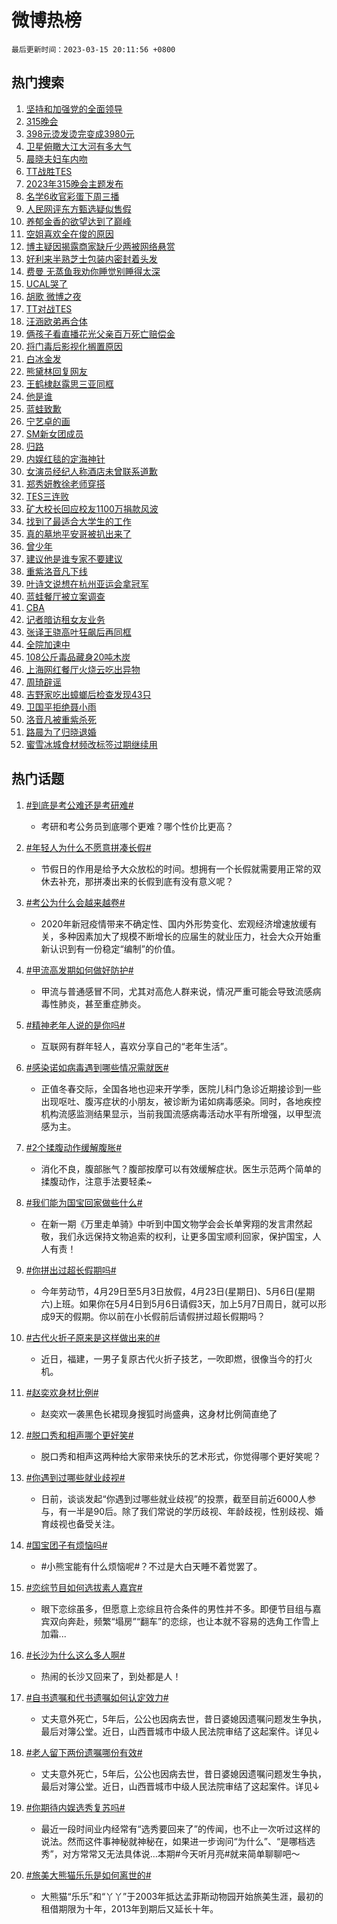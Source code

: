 # 微博热榜

`最后更新时间：2023-03-15 20:11:56 +0800`

## 热门搜索

1. [坚持和加强党的全面领导](https://m.weibo.cn/search?containerid=100103type%3D1%26t%3D10%26q%3D%23%E5%9D%9A%E6%8C%81%E5%92%8C%E5%8A%A0%E5%BC%BA%E5%85%9A%E7%9A%84%E5%85%A8%E9%9D%A2%E9%A2%86%E5%AF%BC%23&stream_entry_id=51&isnewpage=1&extparam=seat%3D1%26c_type%3D51%26pos%3D0%26cate%3D10103%26filter_type%3Drealtimehot%26dgr%3D0%26stream_entry_id%3D51%26display_time%3D1678882314%26pre_seqid%3D16788823149770438600121&luicode=10000011&lfid=106003type%253D25%2526t%253D3%2526disable_hot%253D1%2526filter_type%253Drealtimehot)
1. [315晚会](https://m.weibo.cn/search?containerid=100103type%3D1%26t%3D10%26q%3D315%E6%99%9A%E4%BC%9A&stream_entry_id=31&isnewpage=1&extparam=seat%3D1%26c_type%3D31%26cate%3D5001%26dgr%3D0%26band_rank%3D1%26stream_entry_id%3D31%26flag%3D1%26realpos%3D1%26lcate%3D5001%26filter_type%3Drealtimehot%26q%3D315%25E6%2599%259A%25E4%25BC%259A%26pos%3D0%26display_time%3D1678882314%26pre_seqid%3D16788823149770438600121&luicode=10000011&lfid=106003type%253D25%2526t%253D3%2526disable_hot%253D1%2526filter_type%253Drealtimehot)
1. [398元烫发烫完变成3980元](https://m.weibo.cn/search?containerid=100103type%3D1%26t%3D10%26q%3D%23398%E5%85%83%E7%83%AB%E5%8F%91%E7%83%AB%E5%AE%8C%E5%8F%98%E6%88%903980%E5%85%83%23&stream_entry_id=31&isnewpage=1&extparam=seat%3D1%26c_type%3D31%26cate%3D5001%26dgr%3D0%26band_rank%3D2%26stream_entry_id%3D31%26flag%3D2%26realpos%3D2%26lcate%3D5001%26filter_type%3Drealtimehot%26q%3D%2523398%25E5%2585%2583%25E7%2583%25AB%25E5%258F%2591%25E7%2583%25AB%25E5%25AE%258C%25E5%258F%2598%25E6%2588%25903980%25E5%2585%2583%2523%26pos%3D1%26display_time%3D1678882314%26pre_seqid%3D16788823149770438600121&luicode=10000011&lfid=106003type%253D25%2526t%253D3%2526disable_hot%253D1%2526filter_type%253Drealtimehot)
1. [卫星俯瞰大江大河有多大气](https://m.weibo.cn/search?containerid=100103type%3D1%26t%3D10%26q%3D%23%E5%8D%AB%E6%98%9F%E4%BF%AF%E7%9E%B0%E5%A4%A7%E6%B1%9F%E5%A4%A7%E6%B2%B3%E6%9C%89%E5%A4%9A%E5%A4%A7%E6%B0%94%23&stream_entry_id=31&isnewpage=1&extparam=seat%3D1%26c_type%3D31%26cate%3D5001%26dgr%3D0%26band_rank%3D3%26stream_entry_id%3D31%26flag%3D0%26realpos%3D3%26lcate%3D5001%26filter_type%3Drealtimehot%26q%3D%2523%25E5%258D%25AB%25E6%2598%259F%25E4%25BF%25AF%25E7%259E%25B0%25E5%25A4%25A7%25E6%25B1%259F%25E5%25A4%25A7%25E6%25B2%25B3%25E6%259C%2589%25E5%25A4%259A%25E5%25A4%25A7%25E6%25B0%2594%2523%26pos%3D2%26display_time%3D1678882314%26pre_seqid%3D16788823149770438600121&luicode=10000011&lfid=106003type%253D25%2526t%253D3%2526disable_hot%253D1%2526filter_type%253Drealtimehot)
1. [晨晓夫妇车内吻](https://m.weibo.cn/search?containerid=100103type%3D1%26t%3D10%26q%3D%23%E6%99%A8%E6%99%93%E5%A4%AB%E5%A6%87%E8%BD%A6%E5%86%85%E5%90%BB%23&stream_entry_id=31&isnewpage=1&extparam=seat%3D1%26c_type%3D31%26cate%3D5001%26dgr%3D0%26band_rank%3D4%26stream_entry_id%3D31%26flag%3D2%26realpos%3D4%26lcate%3D5001%26filter_type%3Drealtimehot%26q%3D%2523%25E6%2599%25A8%25E6%2599%2593%25E5%25A4%25AB%25E5%25A6%2587%25E8%25BD%25A6%25E5%2586%2585%25E5%2590%25BB%2523%26pos%3D3%26display_time%3D1678882314%26pre_seqid%3D16788823149770438600121&luicode=10000011&lfid=106003type%253D25%2526t%253D3%2526disable_hot%253D1%2526filter_type%253Drealtimehot)
1. [TT战胜TES](https://m.weibo.cn/search?containerid=100103type%3D1%26t%3D10%26q%3D%23TT%E6%88%98%E8%83%9CTES%23&stream_entry_id=31&isnewpage=1&extparam=seat%3D1%26c_type%3D31%26cate%3D5001%26dgr%3D0%26band_rank%3D5%26stream_entry_id%3D31%26flag%3D1%26realpos%3D5%26lcate%3D5001%26filter_type%3Drealtimehot%26q%3D%2523TT%25E6%2588%2598%25E8%2583%259CTES%2523%26pos%3D4%26display_time%3D1678882314%26pre_seqid%3D16788823149770438600121&luicode=10000011&lfid=106003type%253D25%2526t%253D3%2526disable_hot%253D1%2526filter_type%253Drealtimehot)
1. [2023年315晚会主题发布](https://m.weibo.cn/search?containerid=100103type%3D1%26t%3D10%26q%3D%232023%E5%B9%B4315%E6%99%9A%E4%BC%9A%E4%B8%BB%E9%A2%98%E5%8F%91%E5%B8%83%23&stream_entry_id=31&isnewpage=1&extparam=seat%3D1%26c_type%3D31%26cate%3D5001%26dgr%3D0%26band_rank%3D6%26stream_entry_id%3D31%26flag%3D1%26realpos%3D6%26lcate%3D5001%26filter_type%3Drealtimehot%26q%3D%25232023%25E5%25B9%25B4315%25E6%2599%259A%25E4%25BC%259A%25E4%25B8%25BB%25E9%25A2%2598%25E5%258F%2591%25E5%25B8%2583%2523%26pos%3D5%26display_time%3D1678882314%26pre_seqid%3D16788823149770438600121&luicode=10000011&lfid=106003type%253D25%2526t%253D3%2526disable_hot%253D1%2526filter_type%253Drealtimehot)
1. [名学6收官彩蛋下周三播](https://m.weibo.cn/search?containerid=100103type%3D1%26t%3D10%26q%3D%23%E5%90%8D%E5%AD%A66%E6%94%B6%E5%AE%98%E5%BD%A9%E8%9B%8B%E4%B8%8B%E5%91%A8%E4%B8%89%E6%92%AD%23&stream_entry_id=31&isnewpage=1&extparam=seat%3D1%26c_type%3D31%26stream_entry_id%3D31%26adid%3D182563%26cate%3D5001%26dgr%3D0%26band_rank%3D7%26lcate%3D5001%26filter_type%3Drealtimehot%26q%3D%2523%25E5%2590%258D%25E5%25AD%25A66%25E6%2594%25B6%25E5%25AE%2598%25E5%25BD%25A9%25E8%259B%258B%25E4%25B8%258B%25E5%2591%25A8%25E4%25B8%2589%25E6%2592%25AD%2523%26pos%3D6%26display_time%3D1678882314%26pre_seqid%3D16788823149770438600121&luicode=10000011&lfid=106003type%253D25%2526t%253D3%2526disable_hot%253D1%2526filter_type%253Drealtimehot)
1. [人民网评东方甄选疑似售假](https://m.weibo.cn/search?containerid=100103type%3D1%26t%3D10%26q%3D%23%E4%BA%BA%E6%B0%91%E7%BD%91%E8%AF%84%E4%B8%9C%E6%96%B9%E7%94%84%E9%80%89%E7%96%91%E4%BC%BC%E5%94%AE%E5%81%87%23&stream_entry_id=31&isnewpage=1&extparam=seat%3D1%26c_type%3D31%26cate%3D5001%26dgr%3D0%26band_rank%3D7%26stream_entry_id%3D31%26flag%3D0%26realpos%3D7%26lcate%3D5001%26filter_type%3Drealtimehot%26q%3D%2523%25E4%25BA%25BA%25E6%25B0%2591%25E7%25BD%2591%25E8%25AF%2584%25E4%25B8%259C%25E6%2596%25B9%25E7%2594%2584%25E9%2580%2589%25E7%2596%2591%25E4%25BC%25BC%25E5%2594%25AE%25E5%2581%2587%2523%26pos%3D7%26display_time%3D1678882314%26pre_seqid%3D16788823149770438600121&luicode=10000011&lfid=106003type%253D25%2526t%253D3%2526disable_hot%253D1%2526filter_type%253Drealtimehot)
1. [养郁金香的欲望达到了巅峰](https://m.weibo.cn/search?containerid=100103type%3D1%26t%3D10%26q%3D%23%E5%85%BB%E9%83%81%E9%87%91%E9%A6%99%E7%9A%84%E6%AC%B2%E6%9C%9B%E8%BE%BE%E5%88%B0%E4%BA%86%E5%B7%85%E5%B3%B0%23&stream_entry_id=31&isnewpage=1&extparam=seat%3D1%26c_type%3D31%26cate%3D5001%26dgr%3D0%26band_rank%3D8%26stream_entry_id%3D31%26flag%3D1%26realpos%3D8%26lcate%3D5001%26filter_type%3Drealtimehot%26q%3D%2523%25E5%2585%25BB%25E9%2583%2581%25E9%2587%2591%25E9%25A6%2599%25E7%259A%2584%25E6%25AC%25B2%25E6%259C%259B%25E8%25BE%25BE%25E5%2588%25B0%25E4%25BA%2586%25E5%25B7%2585%25E5%25B3%25B0%2523%26pos%3D8%26display_time%3D1678882314%26pre_seqid%3D16788823149770438600121&luicode=10000011&lfid=106003type%253D25%2526t%253D3%2526disable_hot%253D1%2526filter_type%253Drealtimehot)
1. [空姐喜欢全在俊的原因](https://m.weibo.cn/search?containerid=100103type%3D1%26t%3D10%26q%3D%23%E7%A9%BA%E5%A7%90%E5%96%9C%E6%AC%A2%E5%85%A8%E5%9C%A8%E4%BF%8A%E7%9A%84%E5%8E%9F%E5%9B%A0%23&stream_entry_id=31&isnewpage=1&extparam=seat%3D1%26c_type%3D31%26cate%3D5001%26dgr%3D0%26band_rank%3D9%26stream_entry_id%3D31%26flag%3D0%26realpos%3D9%26lcate%3D5001%26filter_type%3Drealtimehot%26q%3D%2523%25E7%25A9%25BA%25E5%25A7%2590%25E5%2596%259C%25E6%25AC%25A2%25E5%2585%25A8%25E5%259C%25A8%25E4%25BF%258A%25E7%259A%2584%25E5%258E%259F%25E5%259B%25A0%2523%26pos%3D9%26display_time%3D1678882314%26pre_seqid%3D16788823149770438600121&luicode=10000011&lfid=106003type%253D25%2526t%253D3%2526disable_hot%253D1%2526filter_type%253Drealtimehot)
1. [博主疑因揭露商家缺斤少两被网络悬赏](https://m.weibo.cn/search?containerid=100103type%3D1%26t%3D10%26q%3D%23%E5%8D%9A%E4%B8%BB%E7%96%91%E5%9B%A0%E6%8F%AD%E9%9C%B2%E5%95%86%E5%AE%B6%E7%BC%BA%E6%96%A4%E5%B0%91%E4%B8%A4%E8%A2%AB%E7%BD%91%E7%BB%9C%E6%82%AC%E8%B5%8F%23&stream_entry_id=31&isnewpage=1&extparam=seat%3D1%26c_type%3D31%26cate%3D5001%26dgr%3D0%26band_rank%3D10%26stream_entry_id%3D31%26flag%3D1%26realpos%3D10%26lcate%3D5001%26filter_type%3Drealtimehot%26q%3D%2523%25E5%258D%259A%25E4%25B8%25BB%25E7%2596%2591%25E5%259B%25A0%25E6%258F%25AD%25E9%259C%25B2%25E5%2595%2586%25E5%25AE%25B6%25E7%25BC%25BA%25E6%2596%25A4%25E5%25B0%2591%25E4%25B8%25A4%25E8%25A2%25AB%25E7%25BD%2591%25E7%25BB%259C%25E6%2582%25AC%25E8%25B5%258F%2523%26pos%3D10%26display_time%3D1678882314%26pre_seqid%3D16788823149770438600121&luicode=10000011&lfid=106003type%253D25%2526t%253D3%2526disable_hot%253D1%2526filter_type%253Drealtimehot)
1. [好利来半熟芝士包装内密封着头发](https://m.weibo.cn/search?containerid=100103type%3D1%26t%3D10%26q%3D%23%E5%A5%BD%E5%88%A9%E6%9D%A5%E5%8D%8A%E7%86%9F%E8%8A%9D%E5%A3%AB%E5%8C%85%E8%A3%85%E5%86%85%E5%AF%86%E5%B0%81%E7%9D%80%E5%A4%B4%E5%8F%91%23&stream_entry_id=31&isnewpage=1&extparam=seat%3D1%26c_type%3D31%26cate%3D5001%26dgr%3D0%26band_rank%3D11%26stream_entry_id%3D31%26flag%3D2%26realpos%3D11%26lcate%3D5001%26filter_type%3Drealtimehot%26q%3D%2523%25E5%25A5%25BD%25E5%2588%25A9%25E6%259D%25A5%25E5%258D%258A%25E7%2586%259F%25E8%258A%259D%25E5%25A3%25AB%25E5%258C%2585%25E8%25A3%2585%25E5%2586%2585%25E5%25AF%2586%25E5%25B0%2581%25E7%259D%2580%25E5%25A4%25B4%25E5%258F%2591%2523%26pos%3D11%26display_time%3D1678882314%26pre_seqid%3D16788823149770438600121&luicode=10000011&lfid=106003type%253D25%2526t%253D3%2526disable_hot%253D1%2526filter_type%253Drealtimehot)
1. [费曼 无蒸鱼我劝你睡觉别睡得太深](https://m.weibo.cn/search?containerid=100103type%3D1%26t%3D10%26q%3D%E8%B4%B9%E6%9B%BC+%E6%97%A0%E8%92%B8%E9%B1%BC%E6%88%91%E5%8A%9D%E4%BD%A0%E7%9D%A1%E8%A7%89%E5%88%AB%E7%9D%A1%E5%BE%97%E5%A4%AA%E6%B7%B1&stream_entry_id=31&isnewpage=1&extparam=seat%3D1%26c_type%3D31%26cate%3D5001%26dgr%3D0%26band_rank%3D12%26stream_entry_id%3D31%26flag%3D0%26realpos%3D12%26lcate%3D5001%26filter_type%3Drealtimehot%26q%3D%25E8%25B4%25B9%25E6%259B%25BC%2520%25E6%2597%25A0%25E8%2592%25B8%25E9%25B1%25BC%25E6%2588%2591%25E5%258A%259D%25E4%25BD%25A0%25E7%259D%25A1%25E8%25A7%2589%25E5%2588%25AB%25E7%259D%25A1%25E5%25BE%2597%25E5%25A4%25AA%25E6%25B7%25B1%26pos%3D12%26display_time%3D1678882314%26pre_seqid%3D16788823149770438600121&luicode=10000011&lfid=106003type%253D25%2526t%253D3%2526disable_hot%253D1%2526filter_type%253Drealtimehot)
1. [UCAL哭了](https://m.weibo.cn/search?containerid=100103type%3D1%26t%3D10%26q%3D%23UCAL%E5%93%AD%E4%BA%86%23&stream_entry_id=31&isnewpage=1&extparam=seat%3D1%26c_type%3D31%26cate%3D5001%26dgr%3D0%26band_rank%3D13%26stream_entry_id%3D31%26flag%3D1%26realpos%3D13%26lcate%3D5001%26filter_type%3Drealtimehot%26q%3D%2523UCAL%25E5%2593%25AD%25E4%25BA%2586%2523%26pos%3D13%26display_time%3D1678882314%26pre_seqid%3D16788823149770438600121&luicode=10000011&lfid=106003type%253D25%2526t%253D3%2526disable_hot%253D1%2526filter_type%253Drealtimehot)
1. [胡歌 微博之夜](https://m.weibo.cn/search?containerid=100103type%3D1%26t%3D10%26q%3D%23%E8%83%A1%E6%AD%8C+%E5%BE%AE%E5%8D%9A%E4%B9%8B%E5%A4%9C%23&stream_entry_id=31&isnewpage=1&extparam=seat%3D1%26c_type%3D31%26cate%3D5001%26dgr%3D0%26band_rank%3D14%26stream_entry_id%3D31%26flag%3D1%26realpos%3D14%26lcate%3D5001%26filter_type%3Drealtimehot%26q%3D%2523%25E8%2583%25A1%25E6%25AD%258C%2520%25E5%25BE%25AE%25E5%258D%259A%25E4%25B9%258B%25E5%25A4%259C%2523%26pos%3D14%26display_time%3D1678882314%26pre_seqid%3D16788823149770438600121&luicode=10000011&lfid=106003type%253D25%2526t%253D3%2526disable_hot%253D1%2526filter_type%253Drealtimehot)
1. [TT对战TES](https://m.weibo.cn/search?containerid=100103type%3D1%26t%3D10%26q%3D%23TT%E5%AF%B9%E6%88%98TES%23&stream_entry_id=31&isnewpage=1&extparam=seat%3D1%26c_type%3D31%26cate%3D5001%26dgr%3D0%26band_rank%3D15%26stream_entry_id%3D31%26flag%3D0%26realpos%3D15%26lcate%3D5001%26filter_type%3Drealtimehot%26q%3D%2523TT%25E5%25AF%25B9%25E6%2588%2598TES%2523%26pos%3D15%26display_time%3D1678882314%26pre_seqid%3D16788823149770438600121&luicode=10000011&lfid=106003type%253D25%2526t%253D3%2526disable_hot%253D1%2526filter_type%253Drealtimehot)
1. [汪涵欧弟再合体](https://m.weibo.cn/search?containerid=100103type%3D1%26t%3D10%26q%3D%23%E6%B1%AA%E6%B6%B5%E6%AC%A7%E5%BC%9F%E5%86%8D%E5%90%88%E4%BD%93%23&stream_entry_id=31&isnewpage=1&extparam=seat%3D1%26c_type%3D31%26cate%3D5001%26dgr%3D0%26band_rank%3D16%26stream_entry_id%3D31%26flag%3D0%26realpos%3D16%26lcate%3D5001%26filter_type%3Drealtimehot%26q%3D%2523%25E6%25B1%25AA%25E6%25B6%25B5%25E6%25AC%25A7%25E5%25BC%259F%25E5%2586%258D%25E5%2590%2588%25E4%25BD%2593%2523%26pos%3D16%26display_time%3D1678882314%26pre_seqid%3D16788823149770438600121&luicode=10000011&lfid=106003type%253D25%2526t%253D3%2526disable_hot%253D1%2526filter_type%253Drealtimehot)
1. [俩孩子看直播花光父亲百万死亡赔偿金](https://m.weibo.cn/search?containerid=100103type%3D1%26t%3D10%26q%3D%23%E4%BF%A9%E5%AD%A9%E5%AD%90%E7%9C%8B%E7%9B%B4%E6%92%AD%E8%8A%B1%E5%85%89%E7%88%B6%E4%BA%B2%E7%99%BE%E4%B8%87%E6%AD%BB%E4%BA%A1%E8%B5%94%E5%81%BF%E9%87%91%23&stream_entry_id=31&isnewpage=1&extparam=seat%3D1%26c_type%3D31%26cate%3D5001%26dgr%3D0%26band_rank%3D17%26stream_entry_id%3D31%26flag%3D0%26realpos%3D17%26lcate%3D5001%26filter_type%3Drealtimehot%26q%3D%2523%25E4%25BF%25A9%25E5%25AD%25A9%25E5%25AD%2590%25E7%259C%258B%25E7%259B%25B4%25E6%2592%25AD%25E8%258A%25B1%25E5%2585%2589%25E7%2588%25B6%25E4%25BA%25B2%25E7%2599%25BE%25E4%25B8%2587%25E6%25AD%25BB%25E4%25BA%25A1%25E8%25B5%2594%25E5%2581%25BF%25E9%2587%2591%2523%26pos%3D17%26display_time%3D1678882314%26pre_seqid%3D16788823149770438600121&luicode=10000011&lfid=106003type%253D25%2526t%253D3%2526disable_hot%253D1%2526filter_type%253Drealtimehot)
1. [将门毒后影视化搁置原因](https://m.weibo.cn/search?containerid=100103type%3D1%26t%3D10%26q%3D%23%E5%B0%86%E9%97%A8%E6%AF%92%E5%90%8E%E5%BD%B1%E8%A7%86%E5%8C%96%E6%90%81%E7%BD%AE%E5%8E%9F%E5%9B%A0%23&stream_entry_id=31&isnewpage=1&extparam=seat%3D1%26c_type%3D31%26cate%3D5001%26dgr%3D0%26band_rank%3D18%26stream_entry_id%3D31%26flag%3D0%26realpos%3D18%26lcate%3D5001%26filter_type%3Drealtimehot%26q%3D%2523%25E5%25B0%2586%25E9%2597%25A8%25E6%25AF%2592%25E5%2590%258E%25E5%25BD%25B1%25E8%25A7%2586%25E5%258C%2596%25E6%2590%2581%25E7%25BD%25AE%25E5%258E%259F%25E5%259B%25A0%2523%26pos%3D18%26display_time%3D1678882314%26pre_seqid%3D16788823149770438600121&luicode=10000011&lfid=106003type%253D25%2526t%253D3%2526disable_hot%253D1%2526filter_type%253Drealtimehot)
1. [白冰金发](https://m.weibo.cn/search?containerid=100103type%3D1%26t%3D10%26q%3D%23%E7%99%BD%E5%86%B0%E9%87%91%E5%8F%91%23&stream_entry_id=31&isnewpage=1&extparam=seat%3D1%26c_type%3D31%26cate%3D5001%26dgr%3D0%26band_rank%3D19%26stream_entry_id%3D31%26flag%3D1%26realpos%3D19%26lcate%3D5001%26filter_type%3Drealtimehot%26q%3D%2523%25E7%2599%25BD%25E5%2586%25B0%25E9%2587%2591%25E5%258F%2591%2523%26pos%3D19%26display_time%3D1678882314%26pre_seqid%3D16788823149770438600121&luicode=10000011&lfid=106003type%253D25%2526t%253D3%2526disable_hot%253D1%2526filter_type%253Drealtimehot)
1. [熊黛林回复网友](https://m.weibo.cn/search?containerid=100103type%3D1%26t%3D10%26q%3D%23%E7%86%8A%E9%BB%9B%E6%9E%97%E5%9B%9E%E5%A4%8D%E7%BD%91%E5%8F%8B%23&stream_entry_id=31&isnewpage=1&extparam=seat%3D1%26c_type%3D31%26cate%3D5001%26dgr%3D0%26band_rank%3D20%26stream_entry_id%3D31%26flag%3D1%26realpos%3D20%26lcate%3D5001%26filter_type%3Drealtimehot%26q%3D%2523%25E7%2586%258A%25E9%25BB%259B%25E6%259E%2597%25E5%259B%259E%25E5%25A4%258D%25E7%25BD%2591%25E5%258F%258B%2523%26pos%3D20%26display_time%3D1678882314%26pre_seqid%3D16788823149770438600121&luicode=10000011&lfid=106003type%253D25%2526t%253D3%2526disable_hot%253D1%2526filter_type%253Drealtimehot)
1. [王鹤棣赵露思三亚同框](https://m.weibo.cn/search?containerid=100103type%3D1%26t%3D10%26q%3D%23%E7%8E%8B%E9%B9%A4%E6%A3%A3%E8%B5%B5%E9%9C%B2%E6%80%9D%E4%B8%89%E4%BA%9A%E5%90%8C%E6%A1%86%23&stream_entry_id=31&isnewpage=1&extparam=seat%3D1%26c_type%3D31%26cate%3D5001%26dgr%3D0%26band_rank%3D21%26stream_entry_id%3D31%26flag%3D0%26realpos%3D21%26lcate%3D5001%26filter_type%3Drealtimehot%26q%3D%2523%25E7%258E%258B%25E9%25B9%25A4%25E6%25A3%25A3%25E8%25B5%25B5%25E9%259C%25B2%25E6%2580%259D%25E4%25B8%2589%25E4%25BA%259A%25E5%2590%258C%25E6%25A1%2586%2523%26pos%3D21%26display_time%3D1678882314%26pre_seqid%3D16788823149770438600121&luicode=10000011&lfid=106003type%253D25%2526t%253D3%2526disable_hot%253D1%2526filter_type%253Drealtimehot)
1. [他是谁](https://m.weibo.cn/search?containerid=100103type%3D1%26t%3D10%26q%3D%E4%BB%96%E6%98%AF%E8%B0%81&stream_entry_id=31&isnewpage=1&extparam=seat%3D1%26c_type%3D31%26cate%3D5001%26dgr%3D0%26band_rank%3D22%26stream_entry_id%3D31%26flag%3D1%26realpos%3D22%26lcate%3D5001%26filter_type%3Drealtimehot%26q%3D%25E4%25BB%2596%25E6%2598%25AF%25E8%25B0%2581%26pos%3D22%26display_time%3D1678882314%26pre_seqid%3D16788823149770438600121&luicode=10000011&lfid=106003type%253D25%2526t%253D3%2526disable_hot%253D1%2526filter_type%253Drealtimehot)
1. [蓝蛙致歉](https://m.weibo.cn/search?containerid=100103type%3D1%26t%3D10%26q%3D%23%E8%93%9D%E8%9B%99%E8%87%B4%E6%AD%89%23&stream_entry_id=31&isnewpage=1&extparam=seat%3D1%26c_type%3D31%26cate%3D5001%26dgr%3D0%26band_rank%3D23%26stream_entry_id%3D31%26flag%3D1%26realpos%3D23%26lcate%3D5001%26filter_type%3Drealtimehot%26q%3D%2523%25E8%2593%259D%25E8%259B%2599%25E8%2587%25B4%25E6%25AD%2589%2523%26pos%3D23%26display_time%3D1678882314%26pre_seqid%3D16788823149770438600121&luicode=10000011&lfid=106003type%253D25%2526t%253D3%2526disable_hot%253D1%2526filter_type%253Drealtimehot)
1. [宁艺卓的画](https://m.weibo.cn/search?containerid=100103type%3D1%26t%3D10%26q%3D%23%E5%AE%81%E8%89%BA%E5%8D%93%E7%9A%84%E7%94%BB%23&stream_entry_id=31&isnewpage=1&extparam=seat%3D1%26c_type%3D31%26cate%3D5001%26dgr%3D0%26band_rank%3D24%26stream_entry_id%3D31%26flag%3D1%26realpos%3D24%26lcate%3D5001%26filter_type%3Drealtimehot%26q%3D%2523%25E5%25AE%2581%25E8%2589%25BA%25E5%258D%2593%25E7%259A%2584%25E7%2594%25BB%2523%26pos%3D24%26display_time%3D1678882314%26pre_seqid%3D16788823149770438600121&luicode=10000011&lfid=106003type%253D25%2526t%253D3%2526disable_hot%253D1%2526filter_type%253Drealtimehot)
1. [SM新女团成员](https://m.weibo.cn/search?containerid=100103type%3D1%26t%3D10%26q%3D%23SM%E6%96%B0%E5%A5%B3%E5%9B%A2%E6%88%90%E5%91%98%23&stream_entry_id=31&isnewpage=1&extparam=seat%3D1%26c_type%3D31%26cate%3D5001%26dgr%3D0%26band_rank%3D25%26stream_entry_id%3D31%26flag%3D0%26realpos%3D25%26lcate%3D5001%26filter_type%3Drealtimehot%26q%3D%2523SM%25E6%2596%25B0%25E5%25A5%25B3%25E5%259B%25A2%25E6%2588%2590%25E5%2591%2598%2523%26pos%3D25%26display_time%3D1678882314%26pre_seqid%3D16788823149770438600121&luicode=10000011&lfid=106003type%253D25%2526t%253D3%2526disable_hot%253D1%2526filter_type%253Drealtimehot)
1. [归路](https://m.weibo.cn/search?containerid=100103type%3D1%26t%3D10%26q%3D%E5%BD%92%E8%B7%AF&stream_entry_id=31&isnewpage=1&extparam=seat%3D1%26c_type%3D31%26cate%3D5001%26dgr%3D0%26band_rank%3D26%26stream_entry_id%3D31%26flag%3D1%26realpos%3D26%26lcate%3D5001%26filter_type%3Drealtimehot%26q%3D%25E5%25BD%2592%25E8%25B7%25AF%26pos%3D26%26display_time%3D1678882314%26pre_seqid%3D16788823149770438600121&luicode=10000011&lfid=106003type%253D25%2526t%253D3%2526disable_hot%253D1%2526filter_type%253Drealtimehot)
1. [内娱红毯的定海神针](https://m.weibo.cn/search?containerid=100103type%3D1%26t%3D10%26q%3D%23%E5%86%85%E5%A8%B1%E7%BA%A2%E6%AF%AF%E7%9A%84%E5%AE%9A%E6%B5%B7%E7%A5%9E%E9%92%88%23&stream_entry_id=31&isnewpage=1&extparam=seat%3D1%26c_type%3D31%26cate%3D5001%26dgr%3D0%26band_rank%3D27%26stream_entry_id%3D31%26flag%3D0%26realpos%3D27%26lcate%3D5001%26filter_type%3Drealtimehot%26q%3D%2523%25E5%2586%2585%25E5%25A8%25B1%25E7%25BA%25A2%25E6%25AF%25AF%25E7%259A%2584%25E5%25AE%259A%25E6%25B5%25B7%25E7%25A5%259E%25E9%2592%2588%2523%26pos%3D27%26display_time%3D1678882314%26pre_seqid%3D16788823149770438600121&luicode=10000011&lfid=106003type%253D25%2526t%253D3%2526disable_hot%253D1%2526filter_type%253Drealtimehot)
1. [女演员经纪人称酒店未曾联系道歉](https://m.weibo.cn/search?containerid=100103type%3D1%26t%3D10%26q%3D%23%E5%A5%B3%E6%BC%94%E5%91%98%E7%BB%8F%E7%BA%AA%E4%BA%BA%E7%A7%B0%E9%85%92%E5%BA%97%E6%9C%AA%E6%9B%BE%E8%81%94%E7%B3%BB%E9%81%93%E6%AD%89%23&stream_entry_id=31&isnewpage=1&extparam=seat%3D1%26c_type%3D31%26cate%3D5001%26dgr%3D0%26band_rank%3D28%26stream_entry_id%3D31%26flag%3D1%26realpos%3D28%26lcate%3D5001%26filter_type%3Drealtimehot%26q%3D%2523%25E5%25A5%25B3%25E6%25BC%2594%25E5%2591%2598%25E7%25BB%258F%25E7%25BA%25AA%25E4%25BA%25BA%25E7%25A7%25B0%25E9%2585%2592%25E5%25BA%2597%25E6%259C%25AA%25E6%259B%25BE%25E8%2581%2594%25E7%25B3%25BB%25E9%2581%2593%25E6%25AD%2589%2523%26pos%3D28%26display_time%3D1678882314%26pre_seqid%3D16788823149770438600121&luicode=10000011&lfid=106003type%253D25%2526t%253D3%2526disable_hot%253D1%2526filter_type%253Drealtimehot)
1. [郑秀妍教徐老师穿搭](https://m.weibo.cn/search?containerid=100103type%3D1%26t%3D10%26q%3D%23%E9%83%91%E7%A7%80%E5%A6%8D%E6%95%99%E5%BE%90%E8%80%81%E5%B8%88%E7%A9%BF%E6%90%AD%23&stream_entry_id=31&isnewpage=1&extparam=seat%3D1%26c_type%3D31%26cate%3D5001%26dgr%3D0%26band_rank%3D29%26stream_entry_id%3D31%26flag%3D1%26realpos%3D29%26lcate%3D5001%26filter_type%3Drealtimehot%26q%3D%2523%25E9%2583%2591%25E7%25A7%2580%25E5%25A6%258D%25E6%2595%2599%25E5%25BE%2590%25E8%2580%2581%25E5%25B8%2588%25E7%25A9%25BF%25E6%2590%25AD%2523%26pos%3D29%26display_time%3D1678882314%26pre_seqid%3D16788823149770438600121&luicode=10000011&lfid=106003type%253D25%2526t%253D3%2526disable_hot%253D1%2526filter_type%253Drealtimehot)
1. [TES三连败](https://m.weibo.cn/search?containerid=100103type%3D1%26t%3D10%26q%3D%23TES%E4%B8%89%E8%BF%9E%E8%B4%A5%23&stream_entry_id=31&isnewpage=1&extparam=seat%3D1%26c_type%3D31%26cate%3D5001%26dgr%3D0%26band_rank%3D30%26stream_entry_id%3D31%26flag%3D1%26realpos%3D30%26lcate%3D5001%26filter_type%3Drealtimehot%26q%3D%2523TES%25E4%25B8%2589%25E8%25BF%259E%25E8%25B4%25A5%2523%26pos%3D30%26display_time%3D1678882314%26pre_seqid%3D16788823149770438600121&luicode=10000011&lfid=106003type%253D25%2526t%253D3%2526disable_hot%253D1%2526filter_type%253Drealtimehot)
1. [矿大校长回应校友1100万捐款风波](https://m.weibo.cn/search?containerid=100103type%3D1%26t%3D10%26q%3D%23%E7%9F%BF%E5%A4%A7%E6%A0%A1%E9%95%BF%E5%9B%9E%E5%BA%94%E6%A0%A1%E5%8F%8B1100%E4%B8%87%E6%8D%90%E6%AC%BE%E9%A3%8E%E6%B3%A2%23&stream_entry_id=31&isnewpage=1&extparam=seat%3D1%26c_type%3D31%26cate%3D5001%26dgr%3D0%26band_rank%3D31%26stream_entry_id%3D31%26flag%3D0%26realpos%3D31%26lcate%3D5001%26filter_type%3Drealtimehot%26q%3D%2523%25E7%259F%25BF%25E5%25A4%25A7%25E6%25A0%25A1%25E9%2595%25BF%25E5%259B%259E%25E5%25BA%2594%25E6%25A0%25A1%25E5%258F%258B1100%25E4%25B8%2587%25E6%258D%2590%25E6%25AC%25BE%25E9%25A3%258E%25E6%25B3%25A2%2523%26pos%3D31%26display_time%3D1678882314%26pre_seqid%3D16788823149770438600121&luicode=10000011&lfid=106003type%253D25%2526t%253D3%2526disable_hot%253D1%2526filter_type%253Drealtimehot)
1. [找到了最适合大学生的工作](https://m.weibo.cn/search?containerid=100103type%3D1%26t%3D10%26q%3D%23%E6%89%BE%E5%88%B0%E4%BA%86%E6%9C%80%E9%80%82%E5%90%88%E5%A4%A7%E5%AD%A6%E7%94%9F%E7%9A%84%E5%B7%A5%E4%BD%9C%23&stream_entry_id=31&isnewpage=1&extparam=seat%3D1%26c_type%3D31%26cate%3D5001%26dgr%3D0%26band_rank%3D32%26stream_entry_id%3D31%26flag%3D0%26realpos%3D32%26lcate%3D5001%26filter_type%3Drealtimehot%26q%3D%2523%25E6%2589%25BE%25E5%2588%25B0%25E4%25BA%2586%25E6%259C%2580%25E9%2580%2582%25E5%2590%2588%25E5%25A4%25A7%25E5%25AD%25A6%25E7%2594%259F%25E7%259A%2584%25E5%25B7%25A5%25E4%25BD%259C%2523%26pos%3D32%26display_time%3D1678882314%26pre_seqid%3D16788823149770438600121&luicode=10000011&lfid=106003type%253D25%2526t%253D3%2526disable_hot%253D1%2526filter_type%253Drealtimehot)
1. [真的墓地平安哥被扒出来了](https://m.weibo.cn/search?containerid=100103type%3D1%26t%3D10%26q%3D%23%E7%9C%9F%E7%9A%84%E5%A2%93%E5%9C%B0%E5%B9%B3%E5%AE%89%E5%93%A5%E8%A2%AB%E6%89%92%E5%87%BA%E6%9D%A5%E4%BA%86%23&stream_entry_id=31&isnewpage=1&extparam=seat%3D1%26c_type%3D31%26cate%3D5001%26dgr%3D0%26band_rank%3D33%26stream_entry_id%3D31%26flag%3D1%26realpos%3D33%26lcate%3D5001%26filter_type%3Drealtimehot%26q%3D%2523%25E7%259C%259F%25E7%259A%2584%25E5%25A2%2593%25E5%259C%25B0%25E5%25B9%25B3%25E5%25AE%2589%25E5%2593%25A5%25E8%25A2%25AB%25E6%2589%2592%25E5%2587%25BA%25E6%259D%25A5%25E4%25BA%2586%2523%26pos%3D33%26display_time%3D1678882314%26pre_seqid%3D16788823149770438600121&luicode=10000011&lfid=106003type%253D25%2526t%253D3%2526disable_hot%253D1%2526filter_type%253Drealtimehot)
1. [曾少年](https://m.weibo.cn/search?containerid=100103type%3D1%26t%3D10%26q%3D%E6%9B%BE%E5%B0%91%E5%B9%B4&stream_entry_id=31&isnewpage=1&extparam=seat%3D1%26c_type%3D31%26cate%3D5001%26dgr%3D0%26band_rank%3D34%26stream_entry_id%3D31%26flag%3D1%26realpos%3D34%26lcate%3D5001%26filter_type%3Drealtimehot%26q%3D%25E6%259B%25BE%25E5%25B0%2591%25E5%25B9%25B4%26pos%3D34%26display_time%3D1678882314%26pre_seqid%3D16788823149770438600121&luicode=10000011&lfid=106003type%253D25%2526t%253D3%2526disable_hot%253D1%2526filter_type%253Drealtimehot)
1. [建议他是谁专家不要建议](https://m.weibo.cn/search?containerid=100103type%3D1%26t%3D10%26q%3D%23%E5%BB%BA%E8%AE%AE%E4%BB%96%E6%98%AF%E8%B0%81%E4%B8%93%E5%AE%B6%E4%B8%8D%E8%A6%81%E5%BB%BA%E8%AE%AE%23&stream_entry_id=31&isnewpage=1&extparam=seat%3D1%26c_type%3D31%26cate%3D5001%26dgr%3D0%26band_rank%3D35%26stream_entry_id%3D31%26flag%3D1%26realpos%3D35%26lcate%3D5001%26filter_type%3Drealtimehot%26q%3D%2523%25E5%25BB%25BA%25E8%25AE%25AE%25E4%25BB%2596%25E6%2598%25AF%25E8%25B0%2581%25E4%25B8%2593%25E5%25AE%25B6%25E4%25B8%258D%25E8%25A6%2581%25E5%25BB%25BA%25E8%25AE%25AE%2523%26pos%3D35%26display_time%3D1678882314%26pre_seqid%3D16788823149770438600121&luicode=10000011&lfid=106003type%253D25%2526t%253D3%2526disable_hot%253D1%2526filter_type%253Drealtimehot)
1. [重紫洛音凡下线](https://m.weibo.cn/search?containerid=100103type%3D1%26t%3D10%26q%3D%23%E9%87%8D%E7%B4%AB%E6%B4%9B%E9%9F%B3%E5%87%A1%E4%B8%8B%E7%BA%BF%23&stream_entry_id=31&isnewpage=1&extparam=seat%3D1%26c_type%3D31%26cate%3D5001%26dgr%3D0%26band_rank%3D36%26stream_entry_id%3D31%26flag%3D1%26realpos%3D36%26lcate%3D5001%26filter_type%3Drealtimehot%26q%3D%2523%25E9%2587%258D%25E7%25B4%25AB%25E6%25B4%259B%25E9%259F%25B3%25E5%2587%25A1%25E4%25B8%258B%25E7%25BA%25BF%2523%26pos%3D36%26display_time%3D1678882314%26pre_seqid%3D16788823149770438600121&luicode=10000011&lfid=106003type%253D25%2526t%253D3%2526disable_hot%253D1%2526filter_type%253Drealtimehot)
1. [叶诗文说想在杭州亚运会拿冠军](https://m.weibo.cn/search?containerid=100103type%3D1%26t%3D10%26q%3D%23%E5%8F%B6%E8%AF%97%E6%96%87%E8%AF%B4%E6%83%B3%E5%9C%A8%E6%9D%AD%E5%B7%9E%E4%BA%9A%E8%BF%90%E4%BC%9A%E6%8B%BF%E5%86%A0%E5%86%9B%23&stream_entry_id=31&isnewpage=1&extparam=seat%3D1%26c_type%3D31%26cate%3D5001%26dgr%3D0%26band_rank%3D37%26stream_entry_id%3D31%26flag%3D1%26realpos%3D37%26lcate%3D5001%26filter_type%3Drealtimehot%26q%3D%2523%25E5%258F%25B6%25E8%25AF%2597%25E6%2596%2587%25E8%25AF%25B4%25E6%2583%25B3%25E5%259C%25A8%25E6%259D%25AD%25E5%25B7%259E%25E4%25BA%259A%25E8%25BF%2590%25E4%25BC%259A%25E6%258B%25BF%25E5%2586%25A0%25E5%2586%259B%2523%26pos%3D37%26display_time%3D1678882314%26pre_seqid%3D16788823149770438600121&luicode=10000011&lfid=106003type%253D25%2526t%253D3%2526disable_hot%253D1%2526filter_type%253Drealtimehot)
1. [蓝蛙餐厅被立案调查](https://m.weibo.cn/search?containerid=100103type%3D1%26t%3D10%26q%3D%23%E8%93%9D%E8%9B%99%E9%A4%90%E5%8E%85%E8%A2%AB%E7%AB%8B%E6%A1%88%E8%B0%83%E6%9F%A5%23&stream_entry_id=31&isnewpage=1&extparam=seat%3D1%26c_type%3D31%26cate%3D5001%26dgr%3D0%26band_rank%3D38%26stream_entry_id%3D31%26flag%3D0%26realpos%3D38%26lcate%3D5001%26filter_type%3Drealtimehot%26q%3D%2523%25E8%2593%259D%25E8%259B%2599%25E9%25A4%2590%25E5%258E%2585%25E8%25A2%25AB%25E7%25AB%258B%25E6%25A1%2588%25E8%25B0%2583%25E6%259F%25A5%2523%26pos%3D38%26display_time%3D1678882314%26pre_seqid%3D16788823149770438600121&luicode=10000011&lfid=106003type%253D25%2526t%253D3%2526disable_hot%253D1%2526filter_type%253Drealtimehot)
1. [CBA](https://m.weibo.cn/search?containerid=100103type%3D1%26t%3D10%26q%3DCBA&stream_entry_id=31&isnewpage=1&extparam=seat%3D1%26c_type%3D31%26cate%3D5001%26dgr%3D0%26band_rank%3D39%26stream_entry_id%3D31%26flag%3D1%26realpos%3D39%26lcate%3D5001%26filter_type%3Drealtimehot%26q%3DCBA%26pos%3D39%26display_time%3D1678882314%26pre_seqid%3D16788823149770438600121&luicode=10000011&lfid=106003type%253D25%2526t%253D3%2526disable_hot%253D1%2526filter_type%253Drealtimehot)
1. [记者暗访租女友业务](https://m.weibo.cn/search?containerid=100103type%3D1%26t%3D10%26q%3D%23%E8%AE%B0%E8%80%85%E6%9A%97%E8%AE%BF%E7%A7%9F%E5%A5%B3%E5%8F%8B%E4%B8%9A%E5%8A%A1%23&stream_entry_id=31&isnewpage=1&extparam=seat%3D1%26c_type%3D31%26cate%3D5001%26dgr%3D0%26band_rank%3D40%26stream_entry_id%3D31%26flag%3D0%26realpos%3D40%26lcate%3D5001%26filter_type%3Drealtimehot%26q%3D%2523%25E8%25AE%25B0%25E8%2580%2585%25E6%259A%2597%25E8%25AE%25BF%25E7%25A7%259F%25E5%25A5%25B3%25E5%258F%258B%25E4%25B8%259A%25E5%258A%25A1%2523%26pos%3D40%26display_time%3D1678882314%26pre_seqid%3D16788823149770438600121&luicode=10000011&lfid=106003type%253D25%2526t%253D3%2526disable_hot%253D1%2526filter_type%253Drealtimehot)
1. [张译王骁高叶狂飙后再同框](https://m.weibo.cn/search?containerid=100103type%3D1%26t%3D10%26q%3D%23%E5%BC%A0%E8%AF%91%E7%8E%8B%E9%AA%81%E9%AB%98%E5%8F%B6%E7%8B%82%E9%A3%99%E5%90%8E%E5%86%8D%E5%90%8C%E6%A1%86%23&stream_entry_id=31&isnewpage=1&extparam=seat%3D1%26c_type%3D31%26cate%3D5001%26dgr%3D0%26band_rank%3D41%26stream_entry_id%3D31%26flag%3D0%26realpos%3D41%26lcate%3D5001%26filter_type%3Drealtimehot%26q%3D%2523%25E5%25BC%25A0%25E8%25AF%2591%25E7%258E%258B%25E9%25AA%2581%25E9%25AB%2598%25E5%258F%25B6%25E7%258B%2582%25E9%25A3%2599%25E5%2590%258E%25E5%2586%258D%25E5%2590%258C%25E6%25A1%2586%2523%26pos%3D41%26display_time%3D1678882314%26pre_seqid%3D16788823149770438600121&luicode=10000011&lfid=106003type%253D25%2526t%253D3%2526disable_hot%253D1%2526filter_type%253Drealtimehot)
1. [全院加速中](https://m.weibo.cn/search?containerid=100103type%3D1%26t%3D10%26q%3D%E5%85%A8%E9%99%A2%E5%8A%A0%E9%80%9F%E4%B8%AD&stream_entry_id=31&isnewpage=1&extparam=seat%3D1%26c_type%3D31%26cate%3D5001%26dgr%3D0%26band_rank%3D42%26stream_entry_id%3D31%26flag%3D0%26realpos%3D42%26lcate%3D5001%26filter_type%3Drealtimehot%26q%3D%25E5%2585%25A8%25E9%2599%25A2%25E5%258A%25A0%25E9%2580%259F%25E4%25B8%25AD%26pos%3D42%26display_time%3D1678882314%26pre_seqid%3D16788823149770438600121&luicode=10000011&lfid=106003type%253D25%2526t%253D3%2526disable_hot%253D1%2526filter_type%253Drealtimehot)
1. [108公斤毒品藏身20吨木炭](https://m.weibo.cn/search?containerid=100103type%3D1%26t%3D10%26q%3D%23108%E5%85%AC%E6%96%A4%E6%AF%92%E5%93%81%E8%97%8F%E8%BA%AB20%E5%90%A8%E6%9C%A8%E7%82%AD%23&stream_entry_id=31&isnewpage=1&extparam=seat%3D1%26c_type%3D31%26cate%3D5001%26dgr%3D0%26band_rank%3D43%26stream_entry_id%3D31%26flag%3D0%26realpos%3D43%26lcate%3D5001%26filter_type%3Drealtimehot%26q%3D%2523108%25E5%2585%25AC%25E6%2596%25A4%25E6%25AF%2592%25E5%2593%2581%25E8%2597%258F%25E8%25BA%25AB20%25E5%2590%25A8%25E6%259C%25A8%25E7%2582%25AD%2523%26pos%3D43%26display_time%3D1678882314%26pre_seqid%3D16788823149770438600121&luicode=10000011&lfid=106003type%253D25%2526t%253D3%2526disable_hot%253D1%2526filter_type%253Drealtimehot)
1. [上海网红餐厅火烧云吃出异物](https://m.weibo.cn/search?containerid=100103type%3D1%26t%3D10%26q%3D%23%E4%B8%8A%E6%B5%B7%E7%BD%91%E7%BA%A2%E9%A4%90%E5%8E%85%E7%81%AB%E7%83%A7%E4%BA%91%E5%90%83%E5%87%BA%E5%BC%82%E7%89%A9%23&stream_entry_id=31&isnewpage=1&extparam=seat%3D1%26c_type%3D31%26cate%3D5001%26dgr%3D0%26band_rank%3D44%26stream_entry_id%3D31%26flag%3D0%26realpos%3D44%26lcate%3D5001%26filter_type%3Drealtimehot%26q%3D%2523%25E4%25B8%258A%25E6%25B5%25B7%25E7%25BD%2591%25E7%25BA%25A2%25E9%25A4%2590%25E5%258E%2585%25E7%2581%25AB%25E7%2583%25A7%25E4%25BA%2591%25E5%2590%2583%25E5%2587%25BA%25E5%25BC%2582%25E7%2589%25A9%2523%26pos%3D44%26display_time%3D1678882314%26pre_seqid%3D16788823149770438600121&luicode=10000011&lfid=106003type%253D25%2526t%253D3%2526disable_hot%253D1%2526filter_type%253Drealtimehot)
1. [周琦辟谣](https://m.weibo.cn/search?containerid=100103type%3D1%26t%3D10%26q%3D%23%E5%91%A8%E7%90%A6%E8%BE%9F%E8%B0%A3%23&stream_entry_id=31&isnewpage=1&extparam=seat%3D1%26c_type%3D31%26cate%3D5001%26dgr%3D0%26band_rank%3D45%26stream_entry_id%3D31%26flag%3D0%26realpos%3D45%26lcate%3D5001%26filter_type%3Drealtimehot%26q%3D%2523%25E5%2591%25A8%25E7%2590%25A6%25E8%25BE%259F%25E8%25B0%25A3%2523%26pos%3D45%26display_time%3D1678882314%26pre_seqid%3D16788823149770438600121&luicode=10000011&lfid=106003type%253D25%2526t%253D3%2526disable_hot%253D1%2526filter_type%253Drealtimehot)
1. [吉野家吃出蟑螂后检查发现43只](https://m.weibo.cn/search?containerid=100103type%3D1%26t%3D10%26q%3D%23%E5%90%89%E9%87%8E%E5%AE%B6%E5%90%83%E5%87%BA%E8%9F%91%E8%9E%82%E5%90%8E%E6%A3%80%E6%9F%A5%E5%8F%91%E7%8E%B043%E5%8F%AA%23&stream_entry_id=31&isnewpage=1&extparam=seat%3D1%26c_type%3D31%26cate%3D5001%26dgr%3D0%26band_rank%3D46%26stream_entry_id%3D31%26flag%3D0%26realpos%3D46%26lcate%3D5001%26filter_type%3Drealtimehot%26q%3D%2523%25E5%2590%2589%25E9%2587%258E%25E5%25AE%25B6%25E5%2590%2583%25E5%2587%25BA%25E8%259F%2591%25E8%259E%2582%25E5%2590%258E%25E6%25A3%2580%25E6%259F%25A5%25E5%258F%2591%25E7%258E%25B043%25E5%258F%25AA%2523%26pos%3D46%26display_time%3D1678882314%26pre_seqid%3D16788823149770438600121&luicode=10000011&lfid=106003type%253D25%2526t%253D3%2526disable_hot%253D1%2526filter_type%253Drealtimehot)
1. [卫国平拒绝聂小雨](https://m.weibo.cn/search?containerid=100103type%3D1%26t%3D10%26q%3D%23%E5%8D%AB%E5%9B%BD%E5%B9%B3%E6%8B%92%E7%BB%9D%E8%81%82%E5%B0%8F%E9%9B%A8%23&stream_entry_id=31&isnewpage=1&extparam=seat%3D1%26c_type%3D31%26cate%3D5001%26dgr%3D0%26band_rank%3D47%26stream_entry_id%3D31%26flag%3D1%26realpos%3D47%26lcate%3D5001%26filter_type%3Drealtimehot%26q%3D%2523%25E5%258D%25AB%25E5%259B%25BD%25E5%25B9%25B3%25E6%258B%2592%25E7%25BB%259D%25E8%2581%2582%25E5%25B0%258F%25E9%259B%25A8%2523%26pos%3D47%26display_time%3D1678882314%26pre_seqid%3D16788823149770438600121&luicode=10000011&lfid=106003type%253D25%2526t%253D3%2526disable_hot%253D1%2526filter_type%253Drealtimehot)
1. [洛音凡被重紫杀死](https://m.weibo.cn/search?containerid=100103type%3D1%26t%3D10%26q%3D%23%E6%B4%9B%E9%9F%B3%E5%87%A1%E8%A2%AB%E9%87%8D%E7%B4%AB%E6%9D%80%E6%AD%BB%23&stream_entry_id=31&isnewpage=1&extparam=seat%3D1%26c_type%3D31%26cate%3D5001%26dgr%3D0%26band_rank%3D48%26stream_entry_id%3D31%26flag%3D1%26realpos%3D48%26lcate%3D5001%26filter_type%3Drealtimehot%26q%3D%2523%25E6%25B4%259B%25E9%259F%25B3%25E5%2587%25A1%25E8%25A2%25AB%25E9%2587%258D%25E7%25B4%25AB%25E6%259D%2580%25E6%25AD%25BB%2523%26pos%3D48%26display_time%3D1678882314%26pre_seqid%3D16788823149770438600121&luicode=10000011&lfid=106003type%253D25%2526t%253D3%2526disable_hot%253D1%2526filter_type%253Drealtimehot)
1. [路晨为了归晓退婚](https://m.weibo.cn/search?containerid=100103type%3D1%26t%3D10%26q%3D%23%E8%B7%AF%E6%99%A8%E4%B8%BA%E4%BA%86%E5%BD%92%E6%99%93%E9%80%80%E5%A9%9A%23&stream_entry_id=31&isnewpage=1&extparam=seat%3D1%26c_type%3D31%26cate%3D5001%26dgr%3D0%26band_rank%3D49%26stream_entry_id%3D31%26flag%3D1%26realpos%3D49%26lcate%3D5001%26filter_type%3Drealtimehot%26q%3D%2523%25E8%25B7%25AF%25E6%2599%25A8%25E4%25B8%25BA%25E4%25BA%2586%25E5%25BD%2592%25E6%2599%2593%25E9%2580%2580%25E5%25A9%259A%2523%26pos%3D49%26display_time%3D1678882314%26pre_seqid%3D16788823149770438600121&luicode=10000011&lfid=106003type%253D25%2526t%253D3%2526disable_hot%253D1%2526filter_type%253Drealtimehot)
1. [蜜雪冰城食材频改标签过期继续用](https://m.weibo.cn/search?containerid=100103type%3D1%26t%3D10%26q%3D%23%E8%9C%9C%E9%9B%AA%E5%86%B0%E5%9F%8E%E9%A3%9F%E6%9D%90%E9%A2%91%E6%94%B9%E6%A0%87%E7%AD%BE%E8%BF%87%E6%9C%9F%E7%BB%A7%E7%BB%AD%E7%94%A8%23&stream_entry_id=31&isnewpage=1&extparam=seat%3D1%26c_type%3D31%26cate%3D5001%26dgr%3D0%26band_rank%3D50%26stream_entry_id%3D31%26flag%3D1%26realpos%3D50%26lcate%3D5001%26filter_type%3Drealtimehot%26q%3D%2523%25E8%259C%259C%25E9%259B%25AA%25E5%2586%25B0%25E5%259F%258E%25E9%25A3%259F%25E6%259D%2590%25E9%25A2%2591%25E6%2594%25B9%25E6%25A0%2587%25E7%25AD%25BE%25E8%25BF%2587%25E6%259C%259F%25E7%25BB%25A7%25E7%25BB%25AD%25E7%2594%25A8%2523%26pos%3D50%26display_time%3D1678882314%26pre_seqid%3D16788823149770438600121&luicode=10000011&lfid=106003type%253D25%2526t%253D3%2526disable_hot%253D1%2526filter_type%253Drealtimehot)

## 热门话题

1. [#到底是考公难还是考研难#](https://m.weibo.cn/search?containerid=231522type%3D1%26t%3D10%26q%3D%23%E5%88%B0%E5%BA%95%E6%98%AF%E8%80%83%E5%85%AC%E9%9A%BE%E8%BF%98%E6%98%AF%E8%80%83%E7%A0%94%E9%9A%BE%23&stream_entry_id=128&isnewpage=1&extparam=seat%3D1%26c_type%3D128%26pos%3D1-0-0%26cate%3D5004%26dgr%3D0%26lcate%3D5004%26unitid%3D1677380796663%26display_time%3D1678882316%26pre_seqid%3D1678882316392024307118&luicode=10000011&lfid=231648_-_4)
    - 考研和考公务员到底哪个更难？哪个性价比更高？

1. [#年轻人为什么不愿意拼凑长假#](https://m.weibo.cn/search?containerid=231522type%3D1%26t%3D10%26q%3D%23%E5%B9%B4%E8%BD%BB%E4%BA%BA%E4%B8%BA%E4%BB%80%E4%B9%88%E4%B8%8D%E6%84%BF%E6%84%8F%E6%8B%BC%E5%87%91%E9%95%BF%E5%81%87%23&stream_entry_id=128&isnewpage=1&extparam=seat%3D1%26c_type%3D128%26pos%3D1-0-1%26cate%3D5004%26dgr%3D0%26lcate%3D5004%26unitid%3D1677465391512%26display_time%3D1678882316%26pre_seqid%3D1678882316392024307118&luicode=10000011&lfid=231648_-_4)
    - 节假日的作用是给予大众放松的时间。想拥有一个长假就需要用正常的双休去补充，那拼凑出来的长假到底有没有意义呢？

1. [#考公为什么会越来越卷#](https://m.weibo.cn/search?containerid=231522type%3D1%26t%3D10%26q%3D%23%E8%80%83%E5%85%AC%E4%B8%BA%E4%BB%80%E4%B9%88%E4%BC%9A%E8%B6%8A%E6%9D%A5%E8%B6%8A%E5%8D%B7%23&stream_entry_id=128&isnewpage=1&extparam=seat%3D1%26c_type%3D128%26pos%3D1-0-2%26cate%3D5004%26dgr%3D0%26lcate%3D5004%26unitid%3D1677308832266%26display_time%3D1678882316%26pre_seqid%3D1678882316392024307118&luicode=10000011&lfid=231648_-_4)
    - 2020年新冠疫情带来不确定性、国内外形势变化、宏观经济增速放缓有关，多种因素加大了规模不断增长的应届生的就业压力，社会大众开始重新认识到有一份稳定“编制”的价值。

1. [#甲流高发期如何做好防护#](https://m.weibo.cn/search?containerid=231522type%3D1%26t%3D10%26q%3D%23%E7%94%B2%E6%B5%81%E9%AB%98%E5%8F%91%E6%9C%9F%E5%A6%82%E4%BD%95%E5%81%9A%E5%A5%BD%E9%98%B2%E6%8A%A4%23&stream_entry_id=128&isnewpage=1&extparam=seat%3D1%26c_type%3D128%26pos%3D1-0-3%26cate%3D5004%26dgr%3D0%26lcate%3D5004%26unitid%3D1677334647938%26display_time%3D1678882316%26pre_seqid%3D1678882316392024307118&luicode=10000011&lfid=231648_-_4)
    - 甲流与普通感冒不同，尤其对高危人群来说，情况严重可能会导致流感病毒性肺炎，甚至重症肺炎。

1. [#精神老年人说的是你吗#](https://m.weibo.cn/search?containerid=231522type%3D1%26t%3D10%26q%3D%23%E7%B2%BE%E7%A5%9E%E8%80%81%E5%B9%B4%E4%BA%BA%E8%AF%B4%E7%9A%84%E6%98%AF%E4%BD%A0%E5%90%97%23&stream_entry_id=128&isnewpage=1&extparam=seat%3D1%26c_type%3D128%26pos%3D1-0-4%26cate%3D5004%26dgr%3D0%26lcate%3D5004%26unitid%3D1677414078378%26display_time%3D1678882316%26pre_seqid%3D1678882316392024307118&luicode=10000011&lfid=231648_-_4)
    - 互联网有群年轻人，喜欢分享自己的“老年生活”。

1. [#感染诺如病毒遇到哪些情况需就医#](https://m.weibo.cn/search?containerid=231522type%3D1%26t%3D10%26q%3D%23%E6%84%9F%E6%9F%93%E8%AF%BA%E5%A6%82%E7%97%85%E6%AF%92%E9%81%87%E5%88%B0%E5%93%AA%E4%BA%9B%E6%83%85%E5%86%B5%E9%9C%80%E5%B0%B1%E5%8C%BB%23&stream_entry_id=128&isnewpage=1&extparam=seat%3D1%26c_type%3D128%26pos%3D1-0-5%26cate%3D5004%26dgr%3D0%26lcate%3D5004%26unitid%3D1677374807431%26display_time%3D1678882316%26pre_seqid%3D1678882316392024307118&luicode=10000011&lfid=231648_-_4)
    - 正值冬春交际，全国各地也迎来开学季，医院儿科门急诊近期接诊到一些出现呕吐、腹泻症状的小朋友，被诊断为诺如病毒感染。同时，各地疾控机构流感监测结果显示，当前我国流感病毒活动水平有所增强，以甲型流感为主。

1. [#2个揉腹动作缓解腹胀#](https://m.weibo.cn/search?containerid=231522type%3D1%26t%3D10%26q%3D%232%E4%B8%AA%E6%8F%89%E8%85%B9%E5%8A%A8%E4%BD%9C%E7%BC%93%E8%A7%A3%E8%85%B9%E8%83%80%23&stream_entry_id=128&isnewpage=1&extparam=seat%3D1%26c_type%3D128%26pos%3D1-0-6%26cate%3D5004%26dgr%3D0%26lcate%3D5004%26unitid%3D1677320229045%26display_time%3D1678882316%26pre_seqid%3D1678882316392024307118&luicode=10000011&lfid=231648_-_4)
    - 消化不良，腹部胀气？腹部按摩可以有效缓解症状。医生示范两个简单的揉腹动作，注意手法要轻柔~

1. [#我们能为国宝回家做些什么#](https://m.weibo.cn/search?containerid=231522type%3D1%26t%3D10%26q%3D%23%E6%88%91%E4%BB%AC%E8%83%BD%E4%B8%BA%E5%9B%BD%E5%AE%9D%E5%9B%9E%E5%AE%B6%E5%81%9A%E4%BA%9B%E4%BB%80%E4%B9%88%23&stream_entry_id=128&isnewpage=1&extparam=seat%3D1%26c_type%3D128%26pos%3D1-0-7%26cate%3D5004%26dgr%3D0%26lcate%3D5004%26unitid%3D1677412283102%26display_time%3D1678882316%26pre_seqid%3D1678882316392024307118&luicode=10000011&lfid=231648_-_4)
    - 在新一期《万里走单骑》中听到中国文物学会会长单霁翔的发言肃然起敬，我们永远保持文物追索的权利，让更多国宝顺利回家，保护国宝，人人有责！

1. [#你拼出过超长假期吗#](https://m.weibo.cn/search?containerid=231522type%3D1%26t%3D10%26q%3D%23%E4%BD%A0%E6%8B%BC%E5%87%BA%E8%BF%87%E8%B6%85%E9%95%BF%E5%81%87%E6%9C%9F%E5%90%97%23&stream_entry_id=128&isnewpage=1&extparam=seat%3D1%26c_type%3D128%26pos%3D1-0-8%26cate%3D5004%26dgr%3D0%26lcate%3D5004%26unitid%3D1677463583982%26display_time%3D1678882316%26pre_seqid%3D1678882316392024307118&luicode=10000011&lfid=231648_-_4)
    - 今年劳动节，4月29日至5月3日放假，4月23日(星期日)、5月6日(星期六)上班。如果你在5月4日到5月6日请假3天，加上5月7日周日，就可以形成9天的假期。你以前在小长假前后请假拼过超长假期吗？ ​​​

1. [#古代火折子原来是这样做出来的#](https://m.weibo.cn/search?containerid=231522type%3D1%26t%3D10%26q%3D%23%E5%8F%A4%E4%BB%A3%E7%81%AB%E6%8A%98%E5%AD%90%E5%8E%9F%E6%9D%A5%E6%98%AF%E8%BF%99%E6%A0%B7%E5%81%9A%E5%87%BA%E6%9D%A5%E7%9A%84%23&stream_entry_id=128&isnewpage=1&extparam=seat%3D1%26c_type%3D128%26pos%3D1-0-9%26cate%3D5004%26dgr%3D0%26lcate%3D5004%26unitid%3D1677383804641%26display_time%3D1678882316%26pre_seqid%3D1678882316392024307118&luicode=10000011&lfid=231648_-_4)
    - 近日，福建，一男子复原古代火折子技艺，一吹即燃，很像当今的打火机。

1. [#赵奕欢身材比例#](https://m.weibo.cn/search?containerid=231522type%3D1%26t%3D10%26q%3D%23%E8%B5%B5%E5%A5%95%E6%AC%A2%E8%BA%AB%E6%9D%90%E6%AF%94%E4%BE%8B%23&stream_entry_id=128&isnewpage=1&extparam=seat%3D1%26c_type%3D128%26pos%3D1-0-10%26cate%3D5004%26dgr%3D0%26lcate%3D5004%26unitid%3D1677330749535%26display_time%3D1678882316%26pre_seqid%3D1678882316392024307118&luicode=10000011&lfid=231648_-_4)
    - 赵奕欢一袭黑色长裙现身搜狐时尚盛典，这身材比例简直绝了

1. [#脱口秀和相声哪个更好笑#](https://m.weibo.cn/search?containerid=231522type%3D1%26t%3D10%26q%3D%23%E8%84%B1%E5%8F%A3%E7%A7%80%E5%92%8C%E7%9B%B8%E5%A3%B0%E5%93%AA%E4%B8%AA%E6%9B%B4%E5%A5%BD%E7%AC%91%23&stream_entry_id=128&isnewpage=1&extparam=seat%3D1%26c_type%3D128%26pos%3D1-0-11%26cate%3D5004%26dgr%3D0%26lcate%3D5004%26unitid%3D1677405986954%26display_time%3D1678882316%26pre_seqid%3D1678882316392024307118&luicode=10000011&lfid=231648_-_4)
    - 脱口秀和相声这两种给大家带来快乐的艺术形式，你觉得哪个更好笑呢？

1. [#你遇到过哪些就业歧视#](https://m.weibo.cn/search?containerid=231522type%3D1%26t%3D10%26q%3D%23%E4%BD%A0%E9%81%87%E5%88%B0%E8%BF%87%E5%93%AA%E4%BA%9B%E5%B0%B1%E4%B8%9A%E6%AD%A7%E8%A7%86%23&stream_entry_id=128&isnewpage=1&extparam=seat%3D1%26c_type%3D128%26pos%3D1-0-12%26cate%3D5004%26dgr%3D0%26lcate%3D5004%26unitid%3D1677464784294%26display_time%3D1678882316%26pre_seqid%3D1678882316392024307118&luicode=10000011&lfid=231648_-_4)
    - 日前，谈谈发起“你遇到过哪些就业歧视”的投票，截至目前近6000人参与，有一半是90后。除了我们常说的学历歧视、年龄歧视，性别歧视、婚育歧视也备受关注。

1. [#国宝团子有烦恼吗#](https://m.weibo.cn/search?containerid=231522type%3D1%26t%3D10%26q%3D%23%E5%9B%BD%E5%AE%9D%E5%9B%A2%E5%AD%90%E6%9C%89%E7%83%A6%E6%81%BC%E5%90%97%23&stream_entry_id=128&isnewpage=1&extparam=seat%3D1%26c_type%3D128%26pos%3D1-0-13%26cate%3D5004%26dgr%3D0%26lcate%3D5004%26unitid%3D1677458482481%26display_time%3D1678882316%26pre_seqid%3D1678882316392024307118&luicode=10000011&lfid=231648_-_4)
    - #小熊宝能有什么烦恼呢#？不过是大白天睡不着觉罢了。

1. [#恋综节目如何选拔素人嘉宾#](https://m.weibo.cn/search?containerid=231522type%3D1%26t%3D10%26q%3D%23%E6%81%8B%E7%BB%BC%E8%8A%82%E7%9B%AE%E5%A6%82%E4%BD%95%E9%80%89%E6%8B%94%E7%B4%A0%E4%BA%BA%E5%98%89%E5%AE%BE%23&stream_entry_id=128&isnewpage=1&extparam=seat%3D1%26c_type%3D128%26pos%3D1-0-14%26cate%3D5004%26dgr%3D0%26lcate%3D5004%26unitid%3D1677398805450%26display_time%3D1678882316%26pre_seqid%3D1678882316392024307118&luicode=10000011&lfid=231648_-_4)
    - 眼下恋综虽多，但愿意上恋综且符合条件的男性并不多。即便节目组与嘉宾双向奔赴，频繁“塌房”“翻车”的恋综，也让本就不容易的选角工作雪上加霜...

1. [#长沙为什么这么多人啊#](https://m.weibo.cn/search?containerid=231522type%3D1%26t%3D10%26q%3D%23%E9%95%BF%E6%B2%99%E4%B8%BA%E4%BB%80%E4%B9%88%E8%BF%99%E4%B9%88%E5%A4%9A%E4%BA%BA%E5%95%8A%23&stream_entry_id=128&isnewpage=1&extparam=seat%3D1%26c_type%3D128%26pos%3D1-0-15%26cate%3D5004%26dgr%3D0%26lcate%3D5004%26unitid%3D1677380799902%26display_time%3D1678882316%26pre_seqid%3D1678882316392024307118&luicode=10000011&lfid=231648_-_4)
    - 热闹的长沙又回来了，到处都是人！

1. [#自书遗嘱和代书遗嘱如何认定效力#](https://m.weibo.cn/search?containerid=231522type%3D1%26t%3D10%26q%3D%23%E8%87%AA%E4%B9%A6%E9%81%97%E5%98%B1%E5%92%8C%E4%BB%A3%E4%B9%A6%E9%81%97%E5%98%B1%E5%A6%82%E4%BD%95%E8%AE%A4%E5%AE%9A%E6%95%88%E5%8A%9B%23&stream_entry_id=128&isnewpage=1&extparam=seat%3D1%26c_type%3D128%26pos%3D1-0-16%26cate%3D5004%26dgr%3D0%26lcate%3D5004%26unitid%3D1677379609890%26display_time%3D1678882316%26pre_seqid%3D1678882316392024307118&luicode=10000011&lfid=231648_-_4)
    - 丈夫意外死亡，5年后，公公也因病去世，昔日婆媳因遗嘱问题发生争执，最后对簿公堂。近日，山西晋城市中级人民法院审结了这起案件。详见↓ ​​​

1. [#老人留下两份遗嘱哪份有效#](https://m.weibo.cn/search?containerid=231522type%3D1%26t%3D10%26q%3D%23%E8%80%81%E4%BA%BA%E7%95%99%E4%B8%8B%E4%B8%A4%E4%BB%BD%E9%81%97%E5%98%B1%E5%93%AA%E4%BB%BD%E6%9C%89%E6%95%88%23&stream_entry_id=128&isnewpage=1&extparam=seat%3D1%26c_type%3D128%26pos%3D1-0-17%26cate%3D5004%26dgr%3D0%26lcate%3D5004%26unitid%3D1677379311363%26display_time%3D1678882316%26pre_seqid%3D1678882316392024307118&luicode=10000011&lfid=231648_-_4)
    - 丈夫意外死亡，5年后，公公也因病去世，昔日婆媳因遗嘱问题发生争执，最后对簿公堂。近日，山西晋城市中级人民法院审结了这起案件。详见↓ ​​​

1. [#你期待内娱选秀复苏吗#](https://m.weibo.cn/search?containerid=231522type%3D1%26t%3D10%26q%3D%23%E4%BD%A0%E6%9C%9F%E5%BE%85%E5%86%85%E5%A8%B1%E9%80%89%E7%A7%80%E5%A4%8D%E8%8B%8F%E5%90%97%23&stream_entry_id=128&isnewpage=1&extparam=seat%3D1%26c_type%3D128%26pos%3D1-0-18%26cate%3D5004%26dgr%3D0%26lcate%3D5004%26unitid%3D1677341827118%26display_time%3D1678882316%26pre_seqid%3D1678882316392024307118&luicode=10000011&lfid=231648_-_4)
    - 最近一段时间业内经常有“选秀要回来了”的传闻，也不止一次听过这样的说法。然而这件事神秘就神秘在，如果进一步询问“为什么”、“是哪档选秀”，对方常常又无法具体说…本期#今天听月亮#就来简单聊聊吧～

1. [#旅美大熊猫乐乐是如何离世的#](https://m.weibo.cn/search?containerid=231522type%3D1%26t%3D10%26q%3D%23%E6%97%85%E7%BE%8E%E5%A4%A7%E7%86%8A%E7%8C%AB%E4%B9%90%E4%B9%90%E6%98%AF%E5%A6%82%E4%BD%95%E7%A6%BB%E4%B8%96%E7%9A%84%23&stream_entry_id=128&isnewpage=1&extparam=seat%3D1%26c_type%3D128%26pos%3D1-0-19%26cate%3D5004%26dgr%3D0%26lcate%3D5004%26unitid%3D1677329866896%26display_time%3D1678882316%26pre_seqid%3D1678882316392024307118&luicode=10000011&lfid=231648_-_4)
    - 大熊猫“乐乐”和“丫丫”于2003年抵达孟菲斯动物园开始旅美生涯，最初的租借期限为十年，2013年到期后又延长十年。

